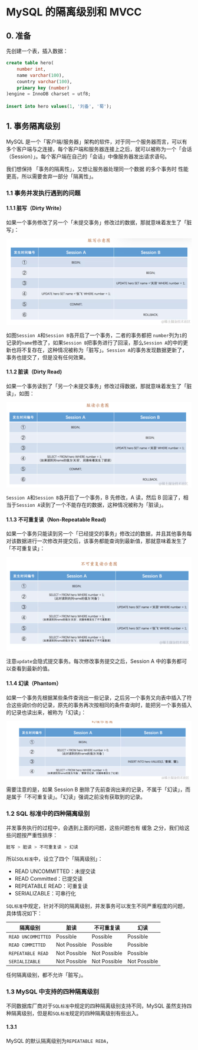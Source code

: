 # MySQL 的隔离级别和 MVCC

## 0. 准备

先创建一个表，插入数据：

```sql
create table hero(
    number int,
    name varchar(100),
    country varchar(100),
    primary key (number)
)engine = InnoDB charset = utf8;

insert into hero values(1, '刘备', '蜀');
```



## 1. 事务隔离级别

MySQL 是一个「客户端/服务器」架构的软件，对于同一个服务器而言，可以有多个客户端与之连接，每个客户端和服务器连接上之后，就可以被称为一个「会话（Session）」。每个客户端在自己的「会话」中像服务器发出请求语句。

我们想保持 「事务的隔离性」，又想让服务器处理同一个数据 的多个事务时 性能更高，所以需要舍弃一部分「隔离性」。



### 1.1 事务并发执行遇到的问题

#### 1.1.1 脏写（Dirty Write）

如果一个事务修改了另一个「未提交事务」修改过的数据，那就意味着发生了「脏写」：

<img src="https://raw.githubusercontent.com/Missyesterday/picgo/main/picgo/image-20230806192440725.png" alt="image-20230806192440725" style="zoom:50%;" />

如图`Session A`和`Session B`各开启了一个事务，二者的事务都把 `number`列为`1`的记录的`name`修改了，如果`Session B`把事务进行了回滚，那么`Session A`的中的更新也将不复存在，这种情况被称为「脏写」。`Session A`的事务发现数据更新了，事务也提交了，但是没有任何效果。



#### 1.1.2 脏读（Dirty Read)

如果一个事务读到了「另一个未提交事务」修改过得数据，那就意味着发生了「脏读」，如图：

<img src="https://raw.githubusercontent.com/Missyesterday/picgo/main/picgo/image-20230806194253397.png" alt="image-20230806194253397" style="zoom:50%;" />

`Session A`和`Session B`各开启了一个事务，B 先修改，A 读，然后 B 回滚了，相当于`Session A`读到了一个不能存在的数据，这种情况被称为「脏读」。



#### 1.1.3 不可重复读（Non-Repeatable Read)

如果一个事务只能读到另一个「已经提交的事务」修改过的数据，并且其他事务每对该数据进行一次修改并提交后，该事务都能查询到最新值，那就意味着发生了「不可重复读」：

<img src="https://raw.githubusercontent.com/Missyesterday/picgo/main/picgo/image-20230806204711919.png" alt="image-20230806204711919" style="zoom:50%;" />

注意`update`会隐式提交事务。每次修改事务提交之后，Session A 中的事务都可以查看到最新的值。



#### 1.1.4 幻读（Phantom）

如果一个事务先根据某些条件查询出一些记录，之后另一个事务又向表中插入了符合这些调价你的记录，原先的事务再次按相同的条件查询时，能把另一个事务插入的记录也读出来，被称为「幻读」：

<img src="https://raw.githubusercontent.com/Missyesterday/picgo/main/picgo/image-20230806205212156.png" alt="image-20230806205212156" style="zoom:50%;" />

需要注意的是，如果 Session B 删除了先前查询出来的记录，不属于「幻读」，而是属于「不可重复读」。「幻读」强调之前没有获取到的记录。



### 1.2 SQL 标准中的四种隔离级别

并发事务执行的过程中，会遇到上面的问题，这些问题也有 缓急 之分，我们给这些问题按严重性排序：

```sql
脏写 > 脏读 > 不可重复读 > 幻读
```

所以`SQL标准`中，设立了四个「隔离级别」：

-   READ UNCOMMITTED：未提交读
-   READ Committed：已提交读
-   REPEATABLE READ：可重复读
-   SERIALIZABLE：可串行化



`SQL标准`中规定，针对不同的隔离级别，并发事务可以发生不同严重程度的问题，具体情况如下：

| 隔离级别           | 脏读         | 不可重复读   | 幻读         |
| ------------------ | ------------ | ------------ | ------------ |
| `READ UNCOMMITTED` | Possible     | Possible     | Possible     |
| `READ COMMITTED`   | Not Possible | Possible     | Possible     |
| `REPEATABLE READ`  | Not Possible | Not Possible | Possible     |
| `SERIALIZABLE`     | Not Possible | Not Possible | Not Possible |

任何隔离级别，都不允许「脏写」。

### 1.3 MySQL 中支持的四种隔离级别

不同数据库厂商对于`SQL标准`中规定的四种隔离级别支持不同，MySQL 虽然支持四种隔离级别，但是和`SQL标准`规定的四种隔离级别有些出入。



#### 1.3.1 

MySQL 的默认隔离级别为`REPEATABLE REDA`，